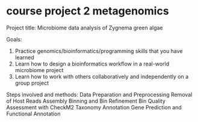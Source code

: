 # course project 2 metagenomics

Project title: Microbiome data analysis of Zygnema green algae

Goals: 
1) Practice genomics/bioinformatics/programming skills that you have learned
2) Learn how to design a bioinformatics workflow in a real-world microbiome project
3) Learn how to work with others collaboratively and independently on a group project

Steps involved and methods:
Data Preparation and Preprocessing
Removal of Host Reads
Assembly
Binning and Bin Refinement
Bin Quality Assessment with CheckM2
Taxonomy Annotation
Gene Prediction and Functional Annotation


